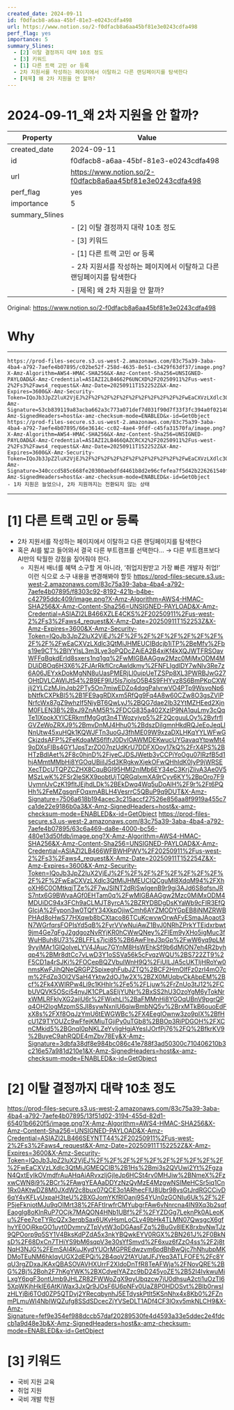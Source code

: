 ```yaml
---
created_date: 2024-09-11
id: f0dfacb8-a6aa-45bf-81e3-e0243cdfa498
url: https://www.notion.so/2-f0dfacb8a6aa45bf81e3e0243cdfa498
perf_flag: yes
importance: 5
summary_5lines:
  - [2] 이탈 결정까지 대략 10초 정도
  - [3] 키워드
  - [1] 다른 트랙 고민 or 등록
  - 2차 지원서를 작성하는 페이지에서 이탈하고 다른 랜딩페이지를 탐색한다
  - [제목] 왜 2차 지원을 안 할까?
---
```


# 2024-09-11_왜 2차 지원을 안 할까?

| Property | Value |
| --- | --- |
| created_date | 2024-09-11 |
| id | f0dfacb8-a6aa-45bf-81e3-e0243cdfa498 |
| url | https://www.notion.so/2-f0dfacb8a6aa45bf81e3e0243cdfa498 |
| perf_flag | yes |
| importance | 5 |
| summary_5lines | |
|  | - [2] 이탈 결정까지 대략 10초 정도 |
|  | - [3] 키워드 |
|  | - [1] 다른 트랙 고민 or 등록 |
|  | - 2차 지원서를 작성하는 페이지에서 이탈하고 다른 랜딩페이지를 탐색한다 |
|  | - [제목] 왜 2차 지원을 안 할까? |

Original: https://www.notion.so/2-f0dfacb8a6aa45bf81e3e0243cdfa498

# Why

---
    https://prod-files-secure.s3.us-west-2.amazonaws.com/83c75a39-3aba-4ba4-a792-7aefe4b07895/c02be52f-258d-4635-8e51-c3429f63df37/image.png?X-Amz-Algorithm=AWS4-HMAC-SHA256&X-Amz-Content-Sha256=UNSIGNED-PAYLOAD&X-Amz-Credential=ASIAZI2LB4662P6UNCXD%2F20250911%2Fus-west-2%2Fs3%2Faws4_request&X-Amz-Date=20250911T152252Z&X-Amz-Expires=3600&X-Amz-Security-Token=IQoJb3JpZ2luX2VjEJ%2F%2F%2F%2F%2F%2F%2F%2F%2F%2F%2FwEaCXVzLXdlc3QtMiJHMEUCIQCD%2BwtFRu8VlBWSNbc4gkN51%2BnPesuAKV0iC0foJjbglgIgTS0PSRssLosNJId4%2Bt%2BxEpASfFxKnI%2B1jxfIWYEMauIq%2FwMIGBAAGgw2Mzc0MjMxODM4MDUiDE2tNEe3rbJBlf7K2CrcA4i6aHwYjF6B7SPAcCs%2BJ19ef84FvqbEw5pfkcDGzgZ6Dgid0zOsxIaXJO6M5uF53hOQa5ExNg1s2xGoDLiS8xHuK0dBXbwB60Tga5nAOkM73bjTTNbgBQbsNDL9kX8pJGxqdKIpbAp8fL67QxpYk%2FbXwRGle1YMG0P9jDz5GgjH%2Bn3JS8ujM3kRI8IP0lDWdtkuFQBIoZkpB8k0qxPv2Vc5MhAsZ4a0fC2jiX3YrgR3WecUXz%2FuATlji4FmDJCEix1Pr7Fn7Bx9Tm1iQkYIrRtvK4EwLN7icY1VcVaRpnQTM8dJpS22GaxG5%2B57EFc5JOBho6DyEq51mCL7NUKmerM5QcDKQVJgCMb94bJ1oQiXageQ050OI4Ld7k0TrjN7hD5Kq7D0rom46GmA%2Be7oUoYiirAmBDpisex0UDlDop4iynzsMOo8RIQ52h%2BS8bKkHoEaVfZ%2BamP5tPZgmBhtr%2B%2BMbI%2BuEbJTszDj6%2BQJi6jDEL0H8NA%2B9emDw%2BE8T%2FTjW%2Fzb5sTcVoCB2wVzj7RxB77bYh%2Bim3LMKFr2ih33eRiUuZFHDAfLDnl93ow%2FY66frTiOqoT2HcAucyTAo4Ru0OxN1saoEnbd%2BpcqlQGWhYbGehoTleRUO72a0biUMKLHi8YGOqUByruOK7mmlgaPVcDQI1qstCGNxpl734GmOLLMTWuGOkXqXg3MiCSH6XoCRQ4W3SbP5Feb0Rinz%2FHKpnORQ%2BUXU8kdExGx2kH0ccgyLY9k9E%2FYn6ec6qeVDpdCGbw4eE7OuNXkpHvt9N4OU1gC17AnPSgZpWanGswQD590EU9fmjhWtkfKukH7Lh%2Fdf2VVj7AICwzukEzpY9cAebwLoeV6HM377%2FRs&X-Amz-Signature=53cb839119a83acba662a3c773a071def7d031f90d7f33f3fc394a0f02140d86&X-Amz-SignedHeaders=host&x-amz-checksum-mode=ENABLED&x-id=GetObject
    https://prod-files-secure.s3.us-west-2.amazonaws.com/83c75a39-3aba-4ba4-a792-7aefe4b07895/66e3614c-cc02-4ae4-9fdf-c45fa31570fa/image.png?X-Amz-Algorithm=AWS4-HMAC-SHA256&X-Amz-Content-Sha256=UNSIGNED-PAYLOAD&X-Amz-Credential=ASIAZI2LB466QAZCRCX2%2F20250911%2Fus-west-2%2Fs3%2Faws4_request&X-Amz-Date=20250911T152252Z&X-Amz-Expires=3600&X-Amz-Security-Token=IQoJb3JpZ2luX2VjEJ%2F%2F%2F%2F%2F%2F%2F%2F%2F%2F%2FwEaCXVzLXdlc3QtMiJIMEYCIQCxwffsCePh6Fhk%2FnQwsfDetecfMjB9cHWMdsPmsm80%2BAIhAPy9EEKGtU5CPVmyT1nl71grkylT0LD0Be1OGi7Mr4qVKv8DCBgQABoMNjM3NDIzMTgzODA1IgxDk5pQE0nHxIMI0xsq3ANSEQiHUPKTmyxeMEdXAN3pWMiBuxeIrormcz%2FTIUW3C%2BG3SDkjCqynOLIrvT9VCc9ubKsKxWsbXFKs0EXy7jXXSc6esnm7WlMNoRnKK3ujBSEpU0yzlpDa3NDoU0bUEUygdyQVU7%2F1o7L2mghG8BjynxJKRhw4Ni3EARCtKLTkyFFmIMOd9%2Fw0Elfemplof9RlmkT%2FxgT4qCD8aI6%2BzTUXKGjN%2Bf0CiRCjQHJ5VJhuermSlhumXoBv51DTTM1Wx3IZk10%2B6pBe3n6ga0crOWs9n95C6MSQkFoskESCFUFPcllIx07pAYsmzHAgEfqUTbTE7VZfazQWb%2BvL7uai%2F3wBtG81FVn71JQ4Bo7X9OxMKBg59G2WwoAaWyKZnjiAZBtmr6JisEtSH0QcEOIG9JMPDu45f64GklOK7Bhm1AgpM2%2BLsVCBmk0nVjRZgR6pRAoWhrl1Uuu8bjJj%2FFx1Wx%2Fw%2FFPFXRt3e0CXsWSj3MlHgQqvnpX8%2FazOCRrZUZWOIJLWJOc%2FMdNE%2Fj5iVMmPMHoBVfN%2BhxgAhGjtx1L9%2FGlu79yRGtOE1T1q9Rga%2FQFgjcZTB0QkeBi14SKdU0PDwr4ViyQfISv9O8RrFhk%2F45bg6SJN%2Byl8Sw6DFHhsRjCgx4vGBjqkAYB2cIWk4pjwtYvzpT9k3OnskA8A6zYOgxlzefso%2FdiSlAHDesLybRQM2nFsQsJiYQwdEouIhHlE%2B%2FupaRhpRvV1hGgai9nG2uTePnZLgvKFnter9UPf6%2FxbMvR%2BspRZoHzaIUlIuEf6zCtkNC%2FP9Dtwxm20XUTJYqCjfWuNAZIZIn1F3VXgZa1qbG41nwZXuacwuVKX7TDCIvRd7xj89%2FPPCXAd&X-Amz-Signature=340cccd585c668fe20300aebdfd4461b8d2e96cfefea7f5d42b226261540f210&X-Amz-SignedHeaders=host&x-amz-checksum-mode=ENABLED&x-id=GetObject
    - 1차 지원은 늘었으나, 2차 지원까지는 전환되지 않는 상태

---

# [1] 다른 트랙 고민 or 등록
- 2차 지원서를 작성하는 페이지에서 이탈하고 다른 랜딩페이지를 탐색한다
- 혹은 AI를 밟고 들어와서 결국 다른 부트캠프를 선택한다… → 다른 부트캠프보다 AI만의 탁월한 강점을 짚어줘야 한다.
  - 지원서 배너를 혜택 소구할 게 아니라, ‘취업지원받고 가장 빠른 개발자 취업!’ 이런 식으로 소구 내용을 변경해봐야 할듯
    https://prod-files-secure.s3.us-west-2.amazonaws.com/83c75a39-3aba-4ba4-a792-7aefe4b07895/f8303c92-8192-421b-b4be-c42795ddc409/image.png?X-Amz-Algorithm=AWS4-HMAC-SHA256&X-Amz-Content-Sha256=UNSIGNED-PAYLOAD&X-Amz-Credential=ASIAZI2LB466XZLE4CKS%2F20250911%2Fus-west-2%2Fs3%2Faws4_request&X-Amz-Date=20250911T152253Z&X-Amz-Expires=3600&X-Amz-Security-Token=IQoJb3JpZ2luX2VjEJ%2F%2F%2F%2F%2F%2F%2F%2F%2F%2F%2FwEaCXVzLXdlc3QtMiJHMEUCIBdcjb1iTP%2BeMfv%2Fbs19e9CT%2BlYYlsL3m3Lye3oPQDcZAiEA2B4xiKf4kXQJWTFRSOavWFFqBqkdErld8sxers1nq1gq%2FwMIGBAAGgw2Mzc0MjMxODM4MDUiDBOq6H3X6%2FJArRkfICrcAwldkmy%2FNFLIgdlDY7wNlv3Re7z6A06JEYxkDokMgNN8uUasPMERjLl0ujpUeTZSPp8XL3PWRBJwG27OHtDVLCAWIJt54%2B9EF9lU5ls7ioIsO5B4S9FHYvz8S6BmPKpCXWjlj2YLCzMJjnJqb2PTy5On7miwEDZo4dqgPaIvrwVO4PTp9WsvoNp6bNtfkCXPkBl5%2B1FE9agRDXxm5RfQg9Fq4A8w60CZw8O3gsZVIPNrfcWx87gZ9whzIf5NiyBT6QwLyJ%2BQG7dae2Ib32YtMZHEed2XjnM0FLEN3B%2BxJ9ZnAM5R%2FDCG835a402XzIP9NA1quLmy3cQqTe1IXpokXYICERkmfMgGgt3n4TWozyjvp5%2F2QcguuLOy%2BvfrflGVZeWoZRXJ9%2BmvDnMJ4Hhu0%2BdszDiIgmnHkdRQJeEoJeqLlNnUtw45xuHQk1KQWJFTn3uoGJ3fhME09W9xzaDXLHKqYYLWFwGCkjzdsAFP%2FeKdoaMS6flfrJ0DvIOAWMDEKwucUYGavaqYtpwMt49oDXsFIBs4GY1JpsTzrZO07nzUdKrU7DDFXOoy17kQ%2FrX4PS%2BHTzBdIAet%2F8c0hjnD%2FiyeCJDSJWetb3vCCPiYoOgu07lRzfB5d1hjAMmtMMbHi8YGOqUBiilJ5d3KRgkwXjekOFwQHhIdK0IyP9jWRSEXecTDcUTQPZCZHX8CquBGl95HMl2nIMb6EY34eC3KrjZlivA3Ae0V5MSzLwK%2FSr2leSKX9pobtUjTQRGqIxmXA9rCyv6KY%2BpOro7F9UymnUvCzK19fltJEjhdLDk%2BEkDwq4Wq5uDoAlH%2F9r%2Ft6PQHh%2FeMZgsgnFOqxmABLH4VesrrC5QBuP9q9DUT&X-Amz-Signature=7506a618b194acec3c215accf27526e856aa8f9919a455c7ca1de22e9186b0a3&X-Amz-SignedHeaders=host&x-amz-checksum-mode=ENABLED&x-id=GetObject
    https://prod-files-secure.s3.us-west-2.amazonaws.com/83c75a39-3aba-4ba4-a792-7aefe4b07895/63c6a469-da8e-4000-bc56-480e13d50fdb/image.png?X-Amz-Algorithm=AWS4-HMAC-SHA256&X-Amz-Content-Sha256=UNSIGNED-PAYLOAD&X-Amz-Credential=ASIAZI2LB466WFBWHPWV%2F20250911%2Fus-west-2%2Fs3%2Faws4_request&X-Amz-Date=20250911T152254Z&X-Amz-Expires=3600&X-Amz-Security-Token=IQoJb3JpZ2luX2VjEJ%2F%2F%2F%2F%2F%2F%2F%2F%2F%2F%2FwEaCXVzLXdlc3QtMiJHMEUCIQCguMl8XdqM94%2FXhoXH6C0OMtkqjTZe%2F7wJSINT2dRjSwIgenB9r9gi3AJd6S8qfsnJRS7ntx6G9BWvaAGf0EHTam0q%2FwMIGBAAGgw2Mzc0MjMxODM4MDUiDC94x3FCh9aCLMJT8yrcA%2BZRYDBDgDsKYaWb9cFIR3EfQGIcjA%2Fypon3w0TQfY34XkpOjiwCmh6AYZMODYGpEB8iNMZRWBPHAd8oHwS77HXqwb8bCXtaco86TCuKcwvwOrwAFvESmaJAoaot3N7WGrfqrsFOPIsYd5qB%2FyrVVwNuiAwZ1BvJ0NRhZPrkYTEjdxrbwt9jm4Ge7qFgJ2gdgozNvRYjKR0hCWwQNey%2FlEm9yXHo5igMuc3fWuHBuh8U73%2BLFFLs7jci85%2B6AwFlreJ3pGp%2FwW6yq9pLM9yyiMAr1GlQoIveLYV4JAuc7GYnM8HsWEhkSf9b6dMjON7eh4R2byhqp4%2BMr8dtCc7vLwD3Y1oSSVa56k5cFvqzWQU%2BS722ZT9%2F5CD1a4rSJKi%2FOCepBQZVbuIWnH9Q%2FiUlLJA5cUKTIjHRoYw0nmsKwFJihQNeQRGPZSpixeghFubJZTQ%2BCF2HmOlfFz0zrI4mO7cm%2FdZp3OI2VSaH4Yktw2dOJ1w2X%2BZX0MUqbvCkAbpEM%2Bcf%2Fk4XWIRPw4Li9c1KHhlr%2Fe5%2FLjuw%2FrZnUo3tJ12%2FCbUVQVK5OSci54nyJK1CPLaSEIjYUNr%2BxSS2hU3OzoYgM6yTokNrxWMLRFklyXG2ajiU6r%2FWjxhLl%2BaFMMnHi8YGOqUBnV9pgrQPq4OH2logMzpmSSJI8sywNxnIU6qiwBmbNQ5v%2BrxMTkB6ouoEdFxX8s%2FXf8OqJzYmU6tEWGWBc%2FX4EeglOwnw3zo9pIX%2BfHcU1Z9TYOUZc9wFfejKMiuTGjiPy0uTGb8%2BBOp3RiPDGOH%2FXCnCMkid5%2BGnqI0pNKLZeYvIjgHgjAYesIJOrfPj76%2FQ%2BfkrKV9%2BuyeC9ahRQDE4mZbv78Ey&X-Amz-Signature=3dbfa38df8e984bc086c41e788f3ad50300c710406210b3c216e57a981d210e1&X-Amz-SignedHeaders=host&x-amz-checksum-mode=ENABLED&x-id=GetObject

# [2] 이탈 결정까지 대략 10초 정도
https://prod-files-secure.s3.us-west-2.amazonaws.com/83c75a39-3aba-4ba4-a792-7aefe4b07895/13f51d02-3194-455d-82d1-65401b6620f5/image.png?X-Amz-Algorithm=AWS4-HMAC-SHA256&X-Amz-Content-Sha256=UNSIGNED-PAYLOAD&X-Amz-Credential=ASIAZI2LB466SEYNTT44%2F20250911%2Fus-west-2%2Fs3%2Faws4_request&X-Amz-Date=20250911T152252Z&X-Amz-Expires=3600&X-Amz-Security-Token=IQoJb3JpZ2luX2VjEJ%2F%2F%2F%2F%2F%2F%2F%2F%2F%2F%2FwEaCXVzLXdlc3QtMiJGMEQCIB%2B1Hs%2Bmi3s2QVUwi2Yt%2FgzaN4QxtEyIkOVmdfrAuAHqAiARvxzljGjIeJp6HCSt4rv0MHJiw%2BNmeX%2FzxwCWN8i9%2BCr%2FAwgYEAAaDDYzNzQyMzE4MzgwNSIMeHCSr5iq1Cn1Rx0AKtwDZ8M0JXdW2c8bux07QCE3o1ARhecFlU8Ubr98vsGtJrdRGCCivD6qY4vKFLyUxpaH3teU%2BXGJomYKfRlOanj9S4YUn0zGONIu6Uk%2F%2FP5jeFknjotMJu9qOIMrt38%2FAFtIrwfrCMYubgrFAw6vNnrcna4IN9Xq3b2sqfEaogIg8oKlnRuP7OCjk7MAQON4HNb1UBf%2F%2FYZDGg7LeknPk0ALeoKu%2Fee7ceTYRcQZx3erqbSax6UKyHsmLoCLv49bHk4TLMN07QwsgcX6gfhvYE0OjRkpGO1uyt0DvmrvZTpVytW3oDGAasFZq%2BuGv8lEK8rxbvNwTJz9QPOorp9p5SY1V4BksKdPZdA5x3nkYBQwkEYV0RGX%2BN261J%2F0BkNsD%2F68DxCn7THiYS9bM6sqpV3e30sYfSmvd%2F6xuz6fZzO4ss%2F2j8tNqH3NJG%2FEmSAl4KuJKydYUOrMGPREdwzvm6pdBhBwQjc7hNhubpMKDMoTEuNM6hkIqyUGX2dEPQi%2B4qoV2fAYUatJFJYeq3ATLFOFE%2Fc8YqU3rgZDxaJKAxQBASOVAVHXUrrF2XIdoDnTfR8TeAFWja%2FNovQRE%2BG%2Bj%2Boh2F7hKgYWK%2BXCdvelYAZzc9bD245yoZE%2B52I4IvkwuMiLxgY6pgF3ontUmb9JHLZR82FWWoZgX9qyUbqzcw7jU0dhsuA2cti1uOzTl65XpWKjhHkIE6AtKiWax3JxQr9JOsF6U6pNFv0UaZ8P0HDOSvt%2Blb0rwsIzHLYjBi6TOd0ZP5QTDvj2YRecqbynhJ5ETdyskPtIt5KSnNhx4x8Kb0%2FZnmPLmuWI4NbIWQZufg8SSdSDcecZjYVSeDLT1ADf4CF3lOxv5mkNLCH9&X-Amz-Signature=fef9e354ef988dccb57daf20289530fe4d4593a33e5ddec2e4fdccb1a9d48e3b&X-Amz-SignedHeaders=host&x-amz-checksum-mode=ENABLED&x-id=GetObject

# [3] 키워드
- 국비 지원 교육
- 취업 지원
- 국비 개발 학원

